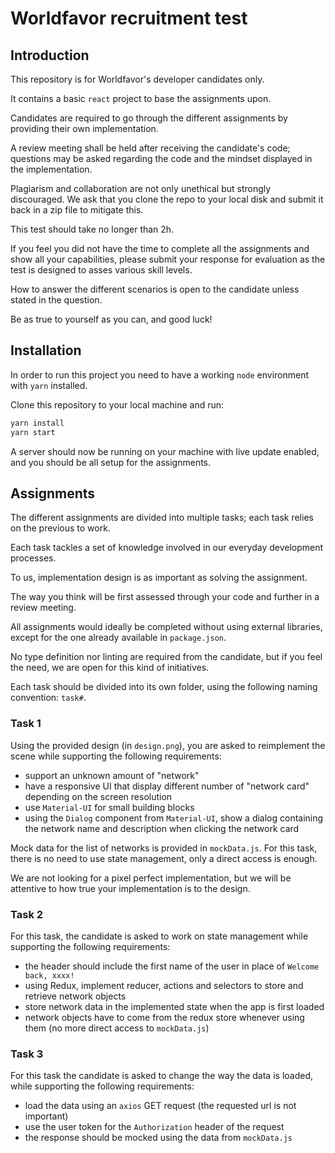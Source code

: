 # Worldfavor recruitment test

## Introduction
This repository is for Worldfavor's developer candidates only. 

It contains a basic `react` project to base the assignments upon. 

Candidates are required to go through the different assignments by providing their own implementation. 

A review meeting shall be held after receiving the candidate's code; questions may be asked regarding the code and the mindset displayed in the implementation. 

Plagiarism and collaboration are not only unethical but strongly discouraged. We ask that you clone the repo to your local disk and submit it back in a zip file to mitigate this.

This test should take no longer than 2h. 

If you feel you did not have the time to complete all the assignments and show all your capabilities, please submit your response for evaluation as the test is designed to asses various skill levels.

How to answer the different scenarios is open to the candidate unless stated in the question.

Be as true to yourself as you can, and good luck!

## Installation
In order to run this project you need to have a working `node` environment with `yarn` installed.

Clone this repository to your local machine and run:
```bash
yarn install
yarn start
```
A server should now be running on your machine with live update enabled, and you should be all setup for the assignments.

## Assignments
The different assignments are divided into multiple tasks; each task relies on the previous to work. 

Each task tackles a set of knowledge involved in our everyday development processes. 

To us, implementation design is as important as solving the assignment. 

The way you think will be first assessed through your code and further in a review meeting.

All assignments would ideally be completed without using external libraries, except for the one already available in `package.json`. 

No type definition nor linting are required from the candidate, but if you feel the need, we are open for this kind of initiatives.

Each task should be divided into its own folder, using the following naming convention: `task#`.

### Task 1

Using the provided design (in `design.png`), you are asked to reimplement the scene while supporting the following requirements:
- support an unknown amount of "network"
- have a responsive UI that display different number of "network card" depending on the screen resolution
- use `Material-UI` for small building blocks
- using the `Dialog` component from `Material-UI`, show a dialog containing the network name and description when clicking the network card

Mock data for the list of networks is provided in `mockData.js`. For this task, there is no need to use state management, only a direct access is enough.

We are not looking for a pixel perfect implementation, but we will be attentive to how true your implementation is to the design.

### Task 2

For this task, the candidate is asked to work on state management while supporting the following requirements:
- the header should include the first name of the user in place of `Welcome back, xxxx!`
- using Redux, implement reducer, actions and selectors to store and retrieve network objects
- store network data in the implemented state when the app is first loaded
- network objects have to come from the redux store whenever using them (no more direct access to `mockData.js`) 

### Task 3

For this task the candidate is asked to change the way the data is loaded, while supporting the following requirements: 
- load the data using an `axios` GET request (the requested url is not important)
- use the user token for the `Authorization` header of the request
- the response should be mocked using the data from `mockData.js`
